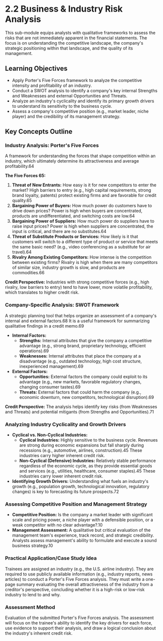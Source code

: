# 2.2 Business & Industry Risk Analysis

This sub-module equips analysts with qualitative frameworks to assess the risks that are not immediately apparent in the financial statements. The focus is on understanding the competitive landscape, the company's strategic positioning within that landscape, and the quality of its management.

## Learning Objectives

- Apply Porter's Five Forces framework to analyze the competitive intensity and profitability of an industry.
- Conduct a SWOT analysis to identify a company's key internal Strengths and Weaknesses and external Opportunities and Threats.
- Analyze an industry's cyclicality and identify its primary growth drivers to understand its sensitivity to the business cycle.
- Assess a company's competitive position (e.g., market leader, niche player) and the credibility of its management strategy.

## Key Concepts Outline

### Industry Analysis: Porter's Five Forces
A framework for understanding the forces that shape competition within an industry, which ultimately determine its attractiveness and average profitability.64

**The Five Forces 65:**
1.  **Threat of New Entrants:** How easy is it for new competitors to enter the market? High barriers to entry (e.g., high capital requirements, strong brand loyalty, patents) protect existing firms and are favorable for credit quality.65
2.  **Bargaining Power of Buyers:** How much power do customers have to drive down prices? Power is high when buyers are concentrated, products are undifferentiated, and switching costs are low.64
3.  **Bargaining Power of Suppliers:** How much power do suppliers have to raise input prices? Power is high when suppliers are concentrated, the input is critical, and there are no substitutes.64
4.  **Threat of Substitute Products or Services:** How likely is it that customers will switch to a different type of product or service that meets the same basic need? (e.g., video conferencing as a substitute for air travel).64
5.  **Rivalry Among Existing Competitors:** How intense is the competition between existing firms? Rivalry is high when there are many competitors of similar size, industry growth is slow, and products are commodities.66

**Credit Perspective:** Industries with strong competitive forces (e.g., high rivalry, low barriers to entry) tend to have lower, more volatile profitability, which translates to higher credit risk.

### Company-Specific Analysis: SWOT Framework
A strategic planning tool that helps organize an assessment of a company's internal and external factors.68 It is a useful framework for summarizing qualitative findings in a credit memo.69

- **Internal Factors:**
  - **Strengths:** Internal attributes that give the company a competitive advantage (e.g., strong brand, proprietary technology, efficient operations).69
  - **Weaknesses:** Internal attributes that place the company at a disadvantage (e.g., outdated technology, high cost structure, inexperienced management).69
- **External Factors:**
  - **Opportunities:** External factors the company could exploit to its advantage (e.g., new markets, favorable regulatory changes, changing consumer tastes).69
  - **Threats:** External factors that could harm the company (e.g., economic downturn, new competitors, technological disruption).69

**Credit Perspective:** The analysis helps identify key risks (from Weaknesses and Threats) and potential mitigants (from Strengths and Opportunities).71

### Analyzing Industry Cyclicality and Growth Drivers
- **Cyclical vs. Non-Cyclical Industries:**
  - **Cyclical Industries:** Highly sensitive to the business cycle. Revenues are strong during economic expansions but fall sharply during recessions (e.g., automotive, airlines, construction).45 These industries carry higher inherent credit risk.
  - **Non-Cyclical (Defensive) Industries:** Relatively stable performance regardless of the economic cycle, as they provide essential goods and services (e.g., utilities, healthcare, consumer staples).45 These industries carry lower inherent credit risk.
- **Identifying Growth Drivers:** Understanding what fuels an industry's growth (e.g., population growth, technological innovation, regulatory changes) is key to forecasting its future prospects.72

### Assessing Competitive Position and Management Strategy
- **Competitive Position:** Is the company a market leader with significant scale and pricing power, a niche player with a defensible position, or a weak competitor with no clear advantage?.10
- **Management Assessment:** A qualitative but critical evaluation of the management team's experience, track record, and strategic credibility. Analysts assess management's ability to formulate and execute a sound business strategy.10

### Practical Application/Case Study Idea

Trainees are assigned an industry (e.g., the U.S. airline industry). They are required to use publicly available information (e.g., industry reports, news articles) to conduct a Porter's Five Forces analysis. They must write a one-page summary evaluating the overall attractiveness of the industry from a creditor's perspective, concluding whether it is a high-risk or low-risk industry to lend to and why.

### Assessment Method

Evaluation of the submitted Porter's Five Forces analysis. The assessment will focus on the trainee's ability to identify the key drivers for each force, use evidence to support their analysis, and draw a logical conclusion about the industry's inherent credit risk.
